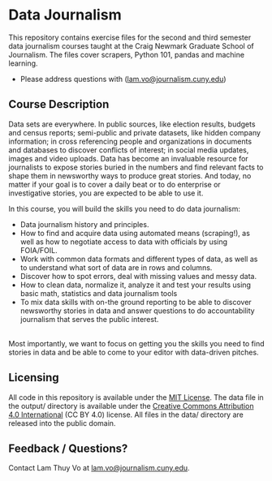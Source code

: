 

# **Data Journalism**


This repository contains exercise files for the second and third semester data journalism courses taught at the Craig Newmark Graduate School of Journalism. The files cover scrapers, Python 101, pandas and machine learning. 

*   Please address questions with (lam.vo@journalism.cuny.edu)


## Course Description

Data sets are everywhere. In public sources, like election results, budgets and census reports; semi-public and private datasets, like hidden company information; in cross referencing people and organizations in documents and databases to discover conflicts of interest; in social media updates, images and video uploads. Data has become an invaluable resource for journalists to expose stories buried in the numbers and find relevant facts to shape them in newsworthy ways to produce great stories. And today, no matter if your goal is to cover a daily beat or to do enterprise or investigative stories, you are expected to be able to use it.

In this course, you will build the skills you need to do data journalism:



*   Data journalism history and principles.
*   How to find and acquire data using automated means (scraping!), as well as how to negotiate access to data with officials by using FOIA/FOIL.
*   Work with common data formats and different types of data, as well as to understand what sort of data are in rows and columns.
*   Discover how to spot errors, deal with missing values and messy data.
*   How to clean data, normalize it, analyze it and test your results using basic math, statistics and data journalism tools
*   To mix data skills with on-the ground reporting to be able to discover newsworthy stories in data and answer questions to do accountability journalism that serves the public interest.

 \
Most importantly, we want to focus on getting you the skills you need to find stories in data and be able to come to your editor with data-driven pitches.



## Licensing

All code in this repository is available under the [MIT License](https://opensource.org/licenses/MIT). The data file in the output/ directory is available under the [Creative Commons Attribution 4.0 International](https://creativecommons.org/licenses/by/4.0/) (CC BY 4.0) license. All files in the data/ directory are released into the public domain.

## Feedback / Questions?

Contact Lam Thuy Vo at lam.vo@journalism.cuny.edu.